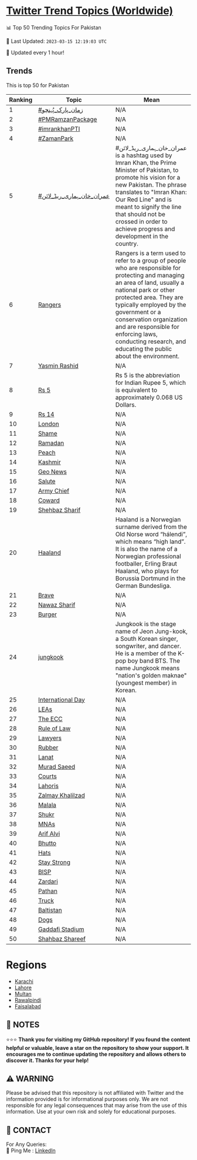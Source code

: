 [Twitter Trend Topics (Worldwide)](https://github.com/ErcinDedeoglu/Twitter-Trend-Topics)
==========


📊 Top 50 Trending Topics For Pakistan

📆 Last Updated: `2023-03-15 12:19:03 UTC`

🔧 Updated every 1 hour!


## Trends

This is top 50 for Pakistan

| Ranking | Topic | Mean |
| ------- | ------------ | ------------ |
| 1 | [#زمان_پارک_پُہنچو](http://twitter.com/search?q=%23%d8%b2%d9%85%d8%a7%d9%86_%d9%be%d8%a7%d8%b1%da%a9_%d9%be%d9%8f%db%81%d9%86%da%86%d9%88) | N/A |
| 2 | [#PMRamzanPackage](http://twitter.com/search?q=%23PMRamzanPackage) | N/A |
| 3 | [#imrankhanPTI](http://twitter.com/search?q=%23imrankhanPTI) | N/A |
| 4 | [#ZamanPark](http://twitter.com/search?q=%23ZamanPark) | N/A |
| 5 | [#عمران_خان_ہماری_ریڈ_لائن](http://twitter.com/search?q=%23%d8%b9%d9%85%d8%b1%d8%a7%d9%86_%d8%ae%d8%a7%d9%86_%db%81%d9%85%d8%a7%d8%b1%db%8c_%d8%b1%db%8c%da%88_%d9%84%d8%a7%d8%a6%d9%86) | #عمران_خان_ہماری_ریڈ_لائن is a hashtag used by Imran Khan, the Prime Minister of Pakistan, to promote his vision for a new Pakistan. The phrase translates to "Imran Khan: Our Red Line" and is meant to signify the line that should not be crossed in order to achieve progress and development in the country. |
| 6 | [Rangers](http://twitter.com/search?q=Rangers) | Rangers is a term used to refer to a group of people who are responsible for protecting and managing an area of land, usually a national park or other protected area. They are typically employed by the government or a conservation organization and are responsible for enforcing laws, conducting research, and educating the public about the environment. |
| 7 | [Yasmin Rashid](http://twitter.com/search?q=Yasmin+Rashid) | N/A |
| 8 | [Rs 5](http://twitter.com/search?q=Rs+5) | Rs 5 is the abbreviation for Indian Rupee 5, which is equivalent to approximately 0.068 US Dollars. |
| 9 | [Rs 14](http://twitter.com/search?q=Rs+14) | N/A |
| 10 | [London](http://twitter.com/search?q=London) | N/A |
| 11 | [Shame](http://twitter.com/search?q=Shame) | N/A |
| 12 | [Ramadan](http://twitter.com/search?q=Ramadan) | N/A |
| 13 | [Peach](http://twitter.com/search?q=Peach) | N/A |
| 14 | [Kashmir](http://twitter.com/search?q=Kashmir) | N/A |
| 15 | [Geo News](http://twitter.com/search?q=Geo+News) | N/A |
| 16 | [Salute](http://twitter.com/search?q=Salute) | N/A |
| 17 | [Army Chief](http://twitter.com/search?q=Army+Chief) | N/A |
| 18 | [Coward](http://twitter.com/search?q=Coward) | N/A |
| 19 | [Shehbaz Sharif](http://twitter.com/search?q=Shehbaz+Sharif) | N/A |
| 20 | [Haaland](http://twitter.com/search?q=Haaland) | Haaland is a Norwegian surname derived from the Old Norse word “hálendi”, which means “high land”. It is also the name of a Norwegian professional footballer, Erling Braut Haaland, who plays for Borussia Dortmund in the German Bundesliga. |
| 21 | [Brave](http://twitter.com/search?q=Brave) | N/A |
| 22 | [Nawaz Sharif](http://twitter.com/search?q=Nawaz+Sharif) | N/A |
| 23 | [Burger](http://twitter.com/search?q=Burger) | N/A |
| 24 | [jungkook](http://twitter.com/search?q=jungkook) | Jungkook is the stage name of Jeon Jung-kook, a South Korean singer, songwriter, and dancer. He is a member of the K-pop boy band BTS. The name Jungkook means "nation's golden maknae" (youngest member) in Korean. |
| 25 | [International Day](http://twitter.com/search?q=International+Day) | N/A |
| 26 | [LEAs](http://twitter.com/search?q=LEAs) | N/A |
| 27 | [The ECC](http://twitter.com/search?q=The+ECC) | N/A |
| 28 | [Rule of Law](http://twitter.com/search?q=Rule+of+Law) | N/A |
| 29 | [Lawyers](http://twitter.com/search?q=Lawyers) | N/A |
| 30 | [Rubber](http://twitter.com/search?q=Rubber) | N/A |
| 31 | [Lanat](http://twitter.com/search?q=Lanat) | N/A |
| 32 | [Murad Saeed](http://twitter.com/search?q=Murad+Saeed) | N/A |
| 33 | [Courts](http://twitter.com/search?q=Courts) | N/A |
| 34 | [Lahoris](http://twitter.com/search?q=Lahoris) | N/A |
| 35 | [Zalmay Khalilzad](http://twitter.com/search?q=Zalmay+Khalilzad) | N/A |
| 36 | [Malala](http://twitter.com/search?q=Malala) | N/A |
| 37 | [Shukr](http://twitter.com/search?q=Shukr) | N/A |
| 38 | [MNAs](http://twitter.com/search?q=MNAs) | N/A |
| 39 | [Arif Alvi](http://twitter.com/search?q=Arif+Alvi) | N/A |
| 40 | [Bhutto](http://twitter.com/search?q=Bhutto) | N/A |
| 41 | [Hats](http://twitter.com/search?q=Hats) | N/A |
| 42 | [Stay Strong](http://twitter.com/search?q=Stay+Strong) | N/A |
| 43 | [BISP](http://twitter.com/search?q=BISP) | N/A |
| 44 | [Zardari](http://twitter.com/search?q=Zardari) | N/A |
| 45 | [Pathan](http://twitter.com/search?q=Pathan) | N/A |
| 46 | [Truck](http://twitter.com/search?q=Truck) | N/A |
| 47 | [Baltistan](http://twitter.com/search?q=Baltistan) | N/A |
| 48 | [Dogs](http://twitter.com/search?q=Dogs) | N/A |
| 49 | [Gaddafi Stadium](http://twitter.com/search?q=Gaddafi+Stadium) | N/A |
| 50 | [Shahbaz Shareef](http://twitter.com/search?q=Shahbaz+Shareef) | N/A |



# Regions

* [Karachi](</Pakistan/Karachi.md>)
* [Lahore](</Pakistan/Lahore.md>)
* [Multan](</Pakistan/Multan.md>)
* [Rawalpindi](</Pakistan/Rawalpindi.md>)
* [Faisalabad](</Pakistan/Faisalabad.md>)



## 📝 NOTES

⭐⭐⭐ **Thank you for visiting my GitHub repository! If you found the content helpful or valuable, leave a star on the repository to show your support. It encourages me to continue updating the repository and allows others to discover it. Thanks for your help!**


## ⚠️ WARNING

Please be advised that this repository is not affiliated with Twitter and the information provided is for informational purposes only. We are not responsible for any legal consequences that may arise from the use of this information. Use at your own risk and solely for educational purposes.


## 📨 CONTACT

 For Any Queries:  
            🏓 Ping Me : [LinkedIn](https://www.linkedin.com/in/ercindedeoglu/)
